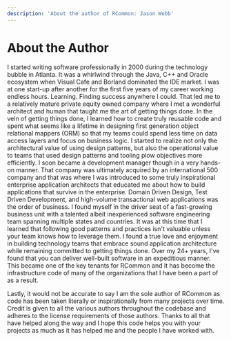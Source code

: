 ```yaml
---
description: 'About the author of RCommon: Jason Webb'
---
```


# About the Author

I started writing software professionally in 2000 during the technology bubble in Atlanta. It was a whirlwind through the Java, C++ and Oracle ecosystem when Visual Cafe and Borland dominated the IDE market. I was at one start-up after another for the first five years of my career working endless hours. Learning. Finding success anywhere I could. That led me to a relatively mature private equity owned company where I met a wonderful architect and human that taught me the art of getting things done. In the vein of getting things done, I learned how to create truly reusable code and spent what seems like a lifetime in designing first generation object relational mappers (ORM) so that my teams could spend less time on data access layers and focus on business logic. I started to realize not only the architectural value of using design patterns, but also the operational value to teams that used design patterns and tooling plow objectives more efficiently. I soon became a development manager though in a very hands-on manner. That company was ultimately acquired by an international 500 company and that was where I was introduced to some truly inspirational enterprise application architects that educated me about how to build applications that survive in the enterprise. Domain Driven Design, Test Driven Development, and high-volume transactional web applications was the order of business. I found myself in the driver seat of a fast-growing business unit with a talented albeit inexperienced software engineering team spanning multiple states and countries. It was at this time that I learned that following good patterns and practices isn't valuable unless your team knows how to leverage them. I found a true love and enjoyment in building technology teams that embrace sound application architecture while remaining committed to getting things done. Over my 24+ years, I've found that you can deliver well-built software in an expeditious manner. This became one of the key tenants for RCommon and it has become the infrastructure code of many of the organizations that I have been a part of as a result.&#x20;

Lastly, it would not be accurate to say I am the sole author of RCommon as code has been taken literally or inspirationally from many projects over time. Credit is given to all the various authors throughout the codebase and adheres to the license requirements of those authors. Thanks to all that have helped along the way and I hope this code helps you with your projects as much as it has helped me and the people I have worked with.
